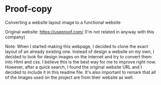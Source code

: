 # Proof-copy
Converting a website layout image to a functional website

Original website: https://useproof.com/ (I'm not related in anyway with this company)

Note: When I started making this webpage, I decided to clone the exact layout of an already existing one. Instead of design a website on my own, I decided to look for design images on the internet and try to convert them into Html and css. I believe this is the best way for me to improve right now. However, after a quick search, I found the original website URL and I decided to include it in this readme file. It's also important to remark that all of the images used on the project are from their website as well.

